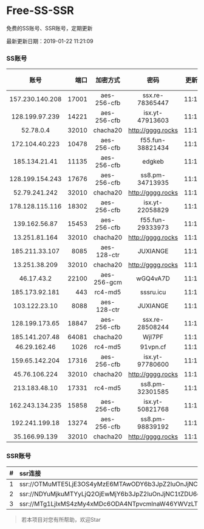 # Free-SS-SSR

免费的SS账号、SSR账号，定期更新

最新更新日期：2019-01-22 11:21:09 

### SS账号

|账号|端口|加密方式|密码|更新时间|国家|
|:-----:|-----:|:----:|:----:|:----:|:----:|
|157.230.140.208|17001|aes-256-cfb|ssx.re-78365447|11:17:06|US|
|128.199.97.239|14221|aes-256-cfb|isx.yt-47913603|11:17:06|SG|
|52.78.0.4|32010|chacha20|http://gggg.rocks|11:17:13|KR|
|172.104.40.223|10478|aes-256-cfb|f55.fun-38821434|11:17:06|SG|
|185.134.21.41|11135|aes-256-cfb|edgkeb|11:17:13|GB|
|128.199.154.243|17676|aes-256-cfb|ss8.pm-34713935|11:17:06|SG|
|52.79.241.242|32010|chacha20|http://gggg.rocks|11:17:14|KR|
|178.128.115.116|18302|aes-256-cfb|isx.yt-22058829|11:17:06|SG|
|139.162.56.87|15453|aes-256-cfb|f55.fun-29333973|11:17:06|SG|
|13.251.81.164|32010|chacha20|http://gggg.rocks|11:17:15|SG|
|185.211.33.107|8085|aes-128-ctr|JUXIANGE|11:17:12|US|
|13.251.38.209|32010|chacha20|http://gggg.rocks|11:17:07|SG|
|46.17.43.2|22100|aes-256-gcm|wGQ4vA7D|11:17:14|RU|
|185.173.92.181|443|rc4-md5|sssru.icu|11:17:48|RU|
|103.122.23.10|8088|aes-128-ctr|JUXIANGE|11:17:08|US|
|128.199.173.65|18847|aes-256-cfb|ssx.re-28508244|11:17:06|SG|
|185.141.207.48|64081|chacha20|WjI7PF|11:17:13|GB|
|46.29.162.46|1026|rc4-md5|91vpn.cf|11:17:14|RU|
|159.65.142.204|17316|aes-256-cfb|isx.yt-97780600|11:17:06|SG|
|45.76.106.224|32010|chacha20|http://gggg.rocks|11:17:12|JP|
|213.183.48.10|17331|rc4-md5|ss8.pm-32301585|11:17:06|RU|
|162.243.134.235|15858|aes-256-cfb|isx.yt-50821768|11:17:04|US|
|192.241.199.18|13274|aes-256-cfb|ss8.pm-98839192|11:17:05|US|
|35.166.99.139|32010|chacha20|http://gggg.rocks|11:17:13|US|


### SSR账号

|#|ssr连接|
|:-----|:-----|
|1|ssr://OTMuMTE5LjE3OS4yMzE6MTAwODY6b3JpZ2luOnJjNC1tZDUtNjpwbGFpbjpiV2xzZFhoby8_b2Jmc3BhcmFtPTVweTY1Wnk2NXJXTDZLLUVPbWgwZEhBNkx5OTBMbU51TDBWb1pHMVVlR1UmcHJvdG9wYXJhbT1NVERsaFlNeGRPYXpxT1dHakRwb2RIUndPaTh2ZEM1amJpOVNaVVZSV25oeiZyZW1hcmtzPVUxTlNWRTlQVEY5T2IyUmxPdWU5bC1tcHJPV3d2T1M2bWlBJmdyb3VwPVYxZFhMbE5UVWxOVVQwOU1Ma05QVFE|
|2|ssr://NDYuMjkuMTYyLjQ2OjEwMjY6b3JpZ2luOnJjNC1tZDU6cGxhaW46T1RGMmNHNHVZMlkvP3JlbWFya3M9VTFOU1ZFOVBURjlPYjJSbE91U19oT2U5bC1hV3J5QSZncm91cD1WMWRYTGxOVFVsTlVUMDlNTGtOUFRR|
|3|ssr://MTg1LjIxMS4zMy4xMDc6ODA4NTpvcmlnaW46YWVzLTEyOC1jdHI6cGxhaW46U2xWWVNVRk9SMFUvP29iZnNwYXJhbT1VMU12VTFOUzU2NkE1THVMT21oMGRIQTZMeTkwTG1OdUwxSkVNRVEzYzNnJnByb3RvcGFyYW09TVREbGhZTXhkT2F6cU9XR2pEcG9kSFJ3T2k4dmRDNWpiaTlTWlVWUlduaHomcmVtYXJrcz1VMU5TVkU5UFRGOU9iMlJsT3VXLXQtV2J2U0EmZ3JvdXA9VjFkWExsTlRVbE5VVDA5TUxrTlBUUQ|


> 若本项目对您有所帮助，欢迎Star